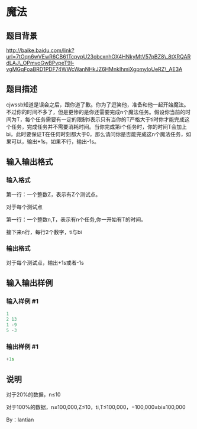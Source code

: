 # 魔法

## 题目背景

http://baike.baidu.com/link?url=7tOqn6wVEwR6CB61TcpypU23obcxnhOX4HNkyMtV57pBZ8\_8tXRQARdLAJ\_OPmvoGwBPvpeT9l-vgMGqFoaBRD1PDF74WWcWanNHkJZ6HMnkIhmiXgpmyloUeRZ\_AE3A

## 题目描述

cjwssb知道是误会之后，跟你道了歉。你为了逗笑他，准备和他一起开始魔法。不过你的时间不多了，但是更惨的是你还需要完成n个魔法任务。假设你当前的时间为T，每个任务需要有一定的限制ti表示只有当你的T严格大于ti时你才能完成这个任务，完成任务并不需要消耗时间。当你完成第i个任务时，你的时间T会加上bi，此时要保证T在任何时刻都大于0，那么请问你是否能完成这n个魔法任务，如果可以，输出+1s，如果不行，输出-1s。

## 输入输出格式

### 输入格式

第一行：一个整数Z，表示有Z个测试点。

对于每个测试点

第一行：一个整数n,T，表示有n个任务,你一开始有T的时间。

接下来n行，每行2个数字，ti与bi

### 输出格式

对于每个测试点，输出+1s或者-1s

## 输入输出样例

### 输入样例 #1

```cpp
1
2 13
1 -9
5 -3
```


### 输出样例 #1

```cpp
+1s
```


## 说明

对于20%的数据，n≤10

对于100%的数据，n≤100,000,Z≤10，ti,T≤100,000，−100,000≤bi≤100,000

By：lantian

